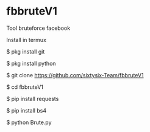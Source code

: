 # fbbruteV1

Tool bruteforce facebook

Install in termux

$ pkg install git

$ pkg install python

$ git clone https://github.com/sixtysix-Team/fbbruteV1

$ cd fbbruteV1

$ pip install requests

$ pip install bs4

$ python Brute.py

